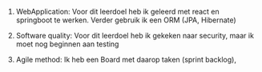 1.  WebApplication: Voor dit leerdoel heb ik geleerd met react en springboot te werken. 
    Verder gebruik ik een ORM (JPA, Hibernate) 
    
2. Software quality: Voor dit leerdoel heb ik gekeken naar security, maar ik moet nog beginnen aan testing

3. Agile method: Ik heb een Board met daarop taken (sprint backlog), 

